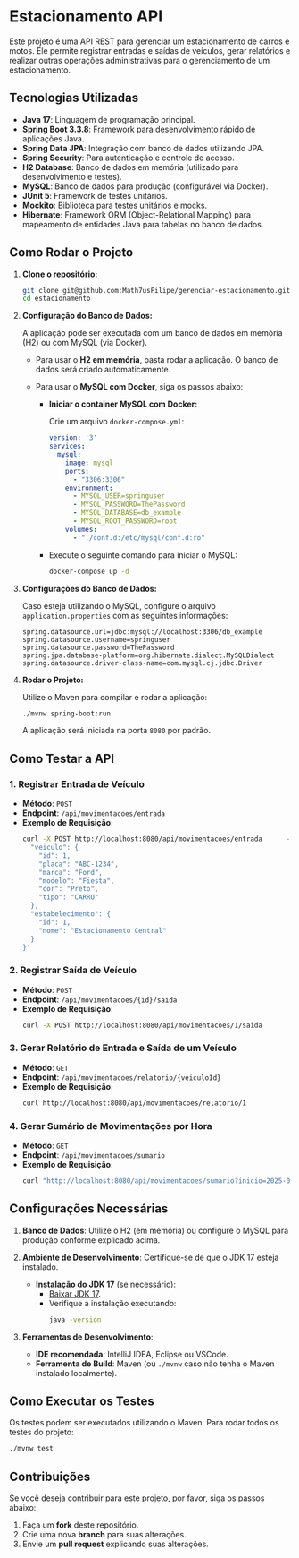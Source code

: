 
# Estacionamento API

Este projeto é uma API REST para gerenciar um estacionamento de carros e motos. Ele permite registrar entradas e saídas de veículos, gerar relatórios e realizar outras operações administrativas para o gerenciamento de um estacionamento.

## Tecnologias Utilizadas

- **Java 17**: Linguagem de programação principal.
- **Spring Boot 3.3.8**: Framework para desenvolvimento rápido de aplicações Java.
- **Spring Data JPA**: Integração com banco de dados utilizando JPA.
- **Spring Security**: Para autenticação e controle de acesso.
- **H2 Database**: Banco de dados em memória (utilizado para desenvolvimento e testes).
- **MySQL**: Banco de dados para produção (configurável via Docker).
- **JUnit 5**: Framework de testes unitários.
- **Mockito**: Biblioteca para testes unitários e mocks.
- **Hibernate**: Framework ORM (Object-Relational Mapping) para mapeamento de entidades Java para tabelas no banco de dados.

## Como Rodar o Projeto

1. **Clone o repositório:**

   ```bash
   git clone git@github.com:Math7usFilipe/gerenciar-estacionamento.git
   cd estacionamento
   ```

2. **Configuração do Banco de Dados:**

   A aplicação pode ser executada com um banco de dados em memória (H2) ou com MySQL (via Docker).

    - Para usar o **H2 em memória**, basta rodar a aplicação. O banco de dados será criado automaticamente.
    - Para usar o **MySQL com Docker**, siga os passos abaixo:

        - **Iniciar o container MySQL com Docker:**

          Crie um arquivo `docker-compose.yml`:

          ```yaml
          version: '3'
          services:
            mysql:
              image: mysql
              ports:
                - "3306:3306"
              environment:
                - MYSQL_USER=springuser
                - MYSQL_PASSWORD=ThePassword
                - MYSQL_DATABASE=db_example
                - MYSQL_ROOT_PASSWORD=root
              volumes:
                - "./conf.d:/etc/mysql/conf.d:ro"
          ```

        - Execute o seguinte comando para iniciar o MySQL:

          ```bash
          docker-compose up -d
          ```

3. **Configurações do Banco de Dados:**

   Caso esteja utilizando o MySQL, configure o arquivo `application.properties` com as seguintes informações:

   ```properties
   spring.datasource.url=jdbc:mysql://localhost:3306/db_example
   spring.datasource.username=springuser
   spring.datasource.password=ThePassword
   spring.jpa.database-platform=org.hibernate.dialect.MySQLDialect
   spring.datasource.driver-class-name=com.mysql.cj.jdbc.Driver
   ```

4. **Rodar o Projeto:**

   Utilize o Maven para compilar e rodar a aplicação:

   ```bash
   ./mvnw spring-boot:run
   ```

   A aplicação será iniciada na porta `8080` por padrão.

## Como Testar a API

### 1. **Registrar Entrada de Veículo**

- **Método**: `POST`
- **Endpoint**: `/api/movimentacoes/entrada`
- **Exemplo de Requisição**:
  ```bash
  curl -X POST http://localhost:8080/api/movimentacoes/entrada      -H "Content-Type: application/json"      -d '{
    "veiculo": {
      "id": 1,
      "placa": "ABC-1234",
      "marca": "Ford",
      "modelo": "Fiesta",
      "cor": "Preto",
      "tipo": "CARRO"
    },
    "estabelecimento": {
      "id": 1,
      "nome": "Estacionamento Central"
    }
  }'
  ```

### 2. **Registrar Saída de Veículo**

- **Método**: `POST`
- **Endpoint**: `/api/movimentacoes/{id}/saida`
- **Exemplo de Requisição**:
  ```bash
  curl -X POST http://localhost:8080/api/movimentacoes/1/saida
  ```

### 3. **Gerar Relatório de Entrada e Saída de um Veículo**

- **Método**: `GET`
- **Endpoint**: `/api/movimentacoes/relatorio/{veiculoId}`
- **Exemplo de Requisição**:
  ```bash
  curl http://localhost:8080/api/movimentacoes/relatorio/1
  ```

### 4. **Gerar Sumário de Movimentações por Hora**

- **Método**: `GET`
- **Endpoint**: `/api/movimentacoes/sumario`
- **Exemplo de Requisição**:
  ```bash
  curl "http://localhost:8080/api/movimentacoes/sumario?inicio=2025-02-15T10:00:00&fim=2025-02-15T11:00:00"
  ```

## Configurações Necessárias

1. **Banco de Dados**: Utilize o H2 (em memória) ou configure o MySQL para produção conforme explicado acima.
2. **Ambiente de Desenvolvimento**: Certifique-se de que o JDK 17 esteja instalado.

    - **Instalação do JDK 17** (se necessário):
        - [Baixar JDK 17](https://jdk.java.net/17/).
        - Verifique a instalação executando:
          ```bash
          java -version
          ```

3. **Ferramentas de Desenvolvimento**:
    - **IDE recomendada**: IntelliJ IDEA, Eclipse ou VSCode.
    - **Ferramenta de Build**: Maven (ou `./mvnw` caso não tenha o Maven instalado localmente).

## Como Executar os Testes

Os testes podem ser executados utilizando o Maven. Para rodar todos os testes do projeto:

```bash
./mvnw test
```

## Contribuições

Se você deseja contribuir para este projeto, por favor, siga os passos abaixo:

1. Faça um **fork** deste repositório.
2. Crie uma nova **branch** para suas alterações.
3. Envie um **pull request** explicando suas alterações.

